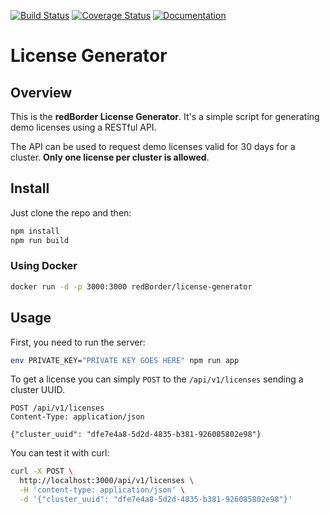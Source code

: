 [![Build Status](https://travis-ci.org/redBorder/license-generator.svg?branch=master)](https://travis-ci.org/redBorder/license-generator)
[![Coverage Status](https://coveralls.io/repos/github/redBorder/license-generator/badge.svg?branch=master)](https://coveralls.io/github/redBorder/license-generator?branch=master)
[![Documentation](https://img.shields.io/badge/api-documentation-blue.svg)](https://redborder.github.io/license-generator/)

# License Generator

## Overview

This is the **redBorder License Generator**. It's a simple script for generating
demo licenses using a RESTful API.

The API can be used to request demo licenses valid for 30 days for a
cluster. **Only one license per cluster is allowed**.

## Install

Just clone the repo and then:

```bash
npm install
npm run build
```

### Using Docker

```bash
docker run -d -p 3000:3000 redBorder/license-generator
```

## Usage

First, you need to run the server:

```bash
env PRIVATE_KEY="PRIVATE KEY GOES HERE" npm run app
```

To get a license you can simply `POST` to the `/api/v1/licenses` sending a
cluster UUID.

```
POST /api/v1/licenses
Content-Type: application/json

{"cluster_uuid": "dfe7e4a8-5d2d-4835-b381-926085802e98"}
```

You can test it with curl:

```bash
curl -X POST \
  http://localhost:3000/api/v1/licenses \
  -H 'content-type: application/json' \
  -d '{"cluster_uuid": "dfe7e4a8-5d2d-4835-b381-926085802e98"}'
```
